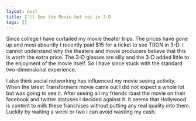 ```yaml
---
layout: post
title: I'll See the Movie but not in 3-D
tags: []
---
```

Since college I have curtailed my movie theater trips. The prices have gone up and most absurdly I recently paid $15 for a ticket to see TRON in 3-D. I cannot understand why the theaters and movie producers believe that this is worth the extra price. The 3-D glasses are silly and the 3-D added little to the enjoyment of the movie itself. So I have since stuck with the standard two-dimensional experience.

I also think social networking has influenced my movie seeing activity. When the latest Transformers movie came out I did not expect a whole lot but was going to see it. After seeing all my friends roast the movie on their facebook and twitter statuses I decided against it. It seems that Hollywood is content to milk these franchises without putting any real quality into them. Luckily by waiting a week or two I can avoid wasting my cash.
